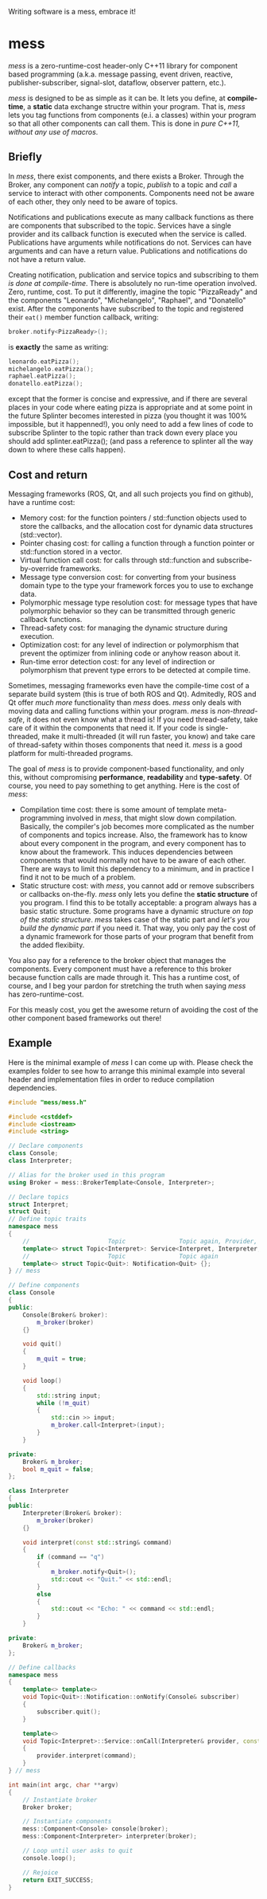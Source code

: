 Writing software is a mess, embrace it!
# mess
*mess* is a zero-runtime-cost header-only C++11 library for component based programming (a.k.a. message passing, event driven, reactive, publisher-subscriber, signal-slot, dataflow, observer pattern, etc.).

*mess* is designed to be as simple as it can be. It lets you define, at **compile-time**, a **static** data exchange structre within your program. That is, *mess* lets you tag functions from components (e.i. a classes) within your program so that all other components can call them. This is done in *pure C++11, without any use of macros*.

## Briefly
In *mess*, there exist components, and there exists a Broker. Through the Broker, any component can *notify* a topic, *publish* to a topic and *call* a service to interact with other components. Components need not be aware of each other, they only need to be aware of topics.

Notifications and publications execute as many callback functions as there are components that subscribed to the topic. Services have a single provider and its callback function is executed when the service is called. Publications have arguments while notifications do not. Services can have arguments and can have a return value. Publications and notifications do not have a return value.

Creating notification, publication and service topics and subscribing to them *is done at compile-time*. There is absolutely no run-time operation involved. Zero, runtime, cost. To put it differently, imagine the topic "PizzaReady" and the components "Leonardo", "Michelangelo", "Raphael", and "Donatello" exist. After the components have subscribed to the topic and registered their ```eat()``` member function callback, writing:
```c++
broker.notify<PizzaReady>();
```
is **exactly** the same as writing:
```c++
leonardo.eatPizza();
michelangelo.eatPizza();
raphael.eatPizza();
donatello.eatPizza();
```
except that the former is concise and expressive, and if there are several places in your code where eating pizza is appropriate and at some point in the future Splinter becomes interested in pizza (you thought it was 100% impossible, but it happenned!), you only need to add a few lines of code to subscribe Splinter to the topic rather than track down every place you should add splinter.eatPizza(); (and pass a reference to splinter all the way down to where these calls happen).

## Cost and return
Messaging frameworks (ROS, Qt, and all such projects you find on github), have a runtime cost:
* Memory cost: for the function pointers / std::function objects used to store the callbacks, and the allocation cost for dynamic data structures (std::vector).
* Pointer chasing cost: for calling a function through a function pointer or std::function stored in a vector.
* Virtual function call cost: for calls through std::function and subscribe-by-override frameworks.
* Message type conversion cost: for converting from your business domain type to the type your framework forces you to use to exchange data.
* Polymorphic message type resolution cost: for message types that have polymorphic behavior so they can be transmitted through generic callback functions.
* Thread-safety cost: for managing the dynamic structure during execution.
* Optimization cost: for any level of indirection or polymorphism that prevent the optimizer from inlining code or anyhow reason about it.
* Run-time error detection cost: for any level of indirection or polymorphism that prevent type errors to be detected at compile time.

Sometimes, messaging frameworks even have the compile-time cost of a separate build system (this is true of both ROS and Qt). Admitedly, ROS and Qt offer *much more* functionality than *mess* does. *mess* only deals with moving data and calling functions within your program. *mess* is *non-thread-safe*, it does not even know what a thread is! If you need thread-safety, take care of it within the components that need it. If your code is single-threaded, make it multi-threaded (it will run faster, you know) and take care of thread-safety within thoses components that need it. *mess* is a good platform for multi-threaded programs.

The goal of *mess* is to provide component-based functionality, and only this, without compromising **performance**, **readability** and **type-safety**. Of course, you need to pay something to get anything. Here is the cost of *mess*:
* Compilation time cost: there is some amount of template meta-programming involved in *mess*, that might slow down compilation. Basically, the compiler's job becomes more complicated as the number of components and topics increase. Also, the framework has to know about every component in the program, and every component has to know about the framework. This induces dependencies between components that would normally not have to be aware of each other. There are ways to limit this dependency to a minimum, and in practice I find it not to be much of a problem.
* Static structure cost: with *mess*, you cannot add or remove subscribers or callbacks on-the-fly. *mess* only lets you define the **static structure** of you program. I find this to be totally acceptable: a program always has a basic static structure. Some programs have a dynamic structure *on top of the static structure*. *mess* takes case of the static part and *let's you build the dynamic part* if you need it. That way, you only pay the cost of a dynamic framework for those parts of your program that benefit from the added flexibiity.

You also pay for a reference to the broker object that manages the components. Every component must have a reference to this broker because function calls are made through it. This has a runtime cost, of course, and I beg your pardon for stretching the truth when saying *mess* has zero-runtime-cost.

For this measly cost, you get the awesome return of avoiding the cost of the other component based frameworks out there!

## Example
Here is the minimal example of *mess* I can come up with. Please check the examples folder to see how to arrange this minimal example into several header and implementation files in order to reduce compilation dependencies.

```c++
#include "mess/mess.h"

#include <cstddef>
#include <iostream>
#include <string>

// Declare components
class Console;
class Interpreter;

// Alias for the broker used in this program
using Broker = mess::BrokerTemplate<Console, Interpreter>;

// Declare topics
struct Interpret;
struct Quit;
// Define topic traits
namespace mess
{
	//                      Topic               Topic again, Provider,  Return, Argument
	template<> struct Topic<Interpret>: Service<Interpret, Interpreter, void, const std::string&> {};
	//                      Topic               Topic again
	template<> struct Topic<Quit>: Notification<Quit> {};
} // mess

// Define components
class Console
{
public:
	Console(Broker& broker):
		m_broker(broker)
	{}

	void quit()
	{
		m_quit = true;
	}

	void loop()
	{
		std::string input;
		while (!m_quit)
		{
			std::cin >> input;
			m_broker.call<Interpret>(input);
		}
	}

private:
	Broker& m_broker;
	bool m_quit = false;
};

class Interpreter
{
public:
	Interpreter(Broker& broker):
		m_broker(broker)
	{}

	void interpret(const std::string& command)
	{
		if (command == "q")
		{
			m_broker.notify<Quit>();
			std::cout << "Quit." << std::endl;
		}
		else
		{
			std::cout << "Echo: " << command << std::endl;
		}
	}

private:
	Broker& m_broker;
};

// Define callbacks
namespace mess
{
	template<> template<>
	void Topic<Quit>::Notification::onNotify(Console& subscriber)
	{
		subscriber.quit();
	}

	template<>
	void Topic<Interpret>::Service::onCall(Interpreter& provider, const std::string& command)
	{
		provider.interpret(command);
	}
} // mess

int main(int argc, char **argv)
{
	// Instantiate broker
	Broker broker;

	// Instantiate components
	mess::Component<Console> console(broker);
	mess::Component<Interpreter> interpreter(broker);

	// Loop until user asks to quit
	console.loop();

	// Rejoice
	return EXIT_SUCCESS;
}
```
